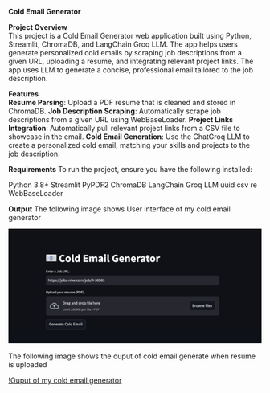 **Cold Email Generator**

**Project Overview**  
This project is a Cold Email Generator web application built using Python, Streamlit, ChromaDB, and LangChain Groq LLM. The app helps users generate personalized cold emails by scraping job descriptions from a given URL, uploading a resume, and integrating relevant project links. The app uses LLM to generate a concise, professional email tailored to the job description.

**Features**  
**Resume Parsing**: Upload a PDF resume that is cleaned and stored in ChromaDB.
**Job Description Scraping**: Automatically scrape job descriptions from a given URL using WebBaseLoader.
**Project Links Integration**: Automatically pull relevant project links from a CSV file to showcase in the email.
**Cold Email Generation**: Use the ChatGroq LLM to create a personalized cold email, matching your skills and projects to the job description.

**Requirements**
To run the project, ensure you have the following installed:

Python 3.8+
Streamlit
PyPDF2
ChromaDB
LangChain Groq LLM
uuid
csv
re
WebBaseLoader

**Output**
The following image shows User interface of my cold email generator

![Cold Email Generator UI](./images/cold%20email.png)


The following image shows the ouput of cold email generate when resume is uploaded

[!Ouput of my cold email generator](./images/cold%20email%20output.png)


